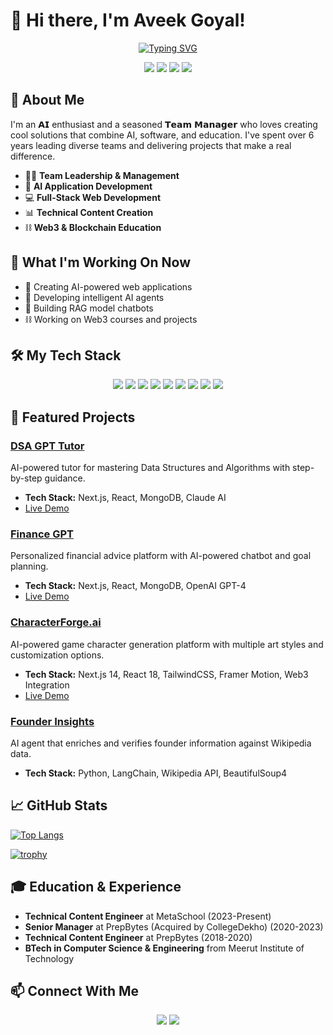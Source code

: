 # 👋 Hi there, I'm Aveek Goyal!
<div align="center">
  <a href="https://git.io/typing-svg">
    <img src="https://readme-typing-svg.herokuapp.com?font=Roboto&weight=700&size=30&pause=1000&color=6A5ACD&center=true&vCenter=true&random=false&width=600&height=70&lines=Hi+there%2C+I'm+Aveek+Goyal!;%F0%9D%97%94%F0%9D%97%9C+enthusiast+and+a+seasoned+%F0%9D%97%A7%F0%9D%97%B2%F0%9D%97%AE%F0%9D%97%BA+%F0%9D%97%A0%F0%9D%97%AE%F0%9D%97%BB%F0%9D%97%AE%F0%9D%97%B4%F0%9D%97%B2%F0%9D%97%BF" alt="Typing SVG" />
  </a>
  <br/>
  <p align="center">
    <img src="https://img.shields.io/badge/Next.js-000000?style=for-the-badge&logo=next.js&logoColor=white"/>
    <img src="https://img.shields.io/badge/React-61DAFB?style=for-the-badge&logo=react&logoColor=black"/>
    <img src="https://img.shields.io/badge/AI-00B2FF?style=for-the-badge&logo=openai&logoColor=white"/>
    <img src="https://img.shields.io/badge/Web3-F16822?style=for-the-badge&logo=web3.js&logoColor=white"/>
  </p>
</div>

## 🚀 About Me

I'm an 𝗔𝗜 enthusiast and a seasoned 𝗧𝗲𝗮𝗺 𝗠𝗮𝗻𝗮𝗴𝗲𝗿 who loves creating cool solutions that combine AI, software, and education. I've spent over 6 years leading diverse teams and delivering projects that make a real difference.
- 👨‍💼 **Team Leadership & Management**
- 🤖 **AI Application Development**
- 💻 **Full-Stack Web Development**
- 📊 **Technical Content Creation**
- ⛓️ **Web3 & Blockchain Education**

## 🔭 What I'm Working On Now

- 🤖 Creating AI-powered web applications
- 🧠 Developing intelligent AI agents
- 💬 Building RAG model chatbots
- ⛓️ Working on Web3 courses and projects

## 🛠️ My Tech Stack

<div align="center">
  <img src="https://img.shields.io/badge/Next.js-000000?style=for-the-badge&logo=next.js&logoColor=white" />
  <img src="https://img.shields.io/badge/React-61DAFB?style=for-the-badge&logo=react&logoColor=black" />
  <img src="https://img.shields.io/badge/TypeScript-3178C6?style=for-the-badge&logo=typescript&logoColor=white" />
  <img src="https://img.shields.io/badge/Tailwind_CSS-38B2AC?style=for-the-badge&logo=tailwind-css&logoColor=white" />
  <img src="https://img.shields.io/badge/Node.js-339933?style=for-the-badge&logo=node.js&logoColor=white" />
  <img src="https://img.shields.io/badge/MongoDB-47A248?style=for-the-badge&logo=mongodb&logoColor=white" />
  <img src="https://img.shields.io/badge/Python-3776AB?style=for-the-badge&logo=python&logoColor=white" />
  <img src="https://img.shields.io/badge/C++-00599C?style=for-the-badge&logo=c%2B%2B&logoColor=white" />
  <img src="https://img.shields.io/badge/Java-ED8B00?style=for-the-badge&logo=java&logoColor=white" />
</div>

## 🌟 Featured Projects

### [DSA GPT Tutor](https://github.com/AveekGoyal/dsa-gpt-tutor)
AI-powered tutor for mastering Data Structures and Algorithms with step-by-step guidance.
- **Tech Stack:** Next.js, React, MongoDB, Claude AI
- [Live Demo](https://dsa-tutor-gpt.vercel.app/)

### [Finance GPT](https://github.com/AveekGoyal/gpt-powered-ai-finance-advisor)
Personalized financial advice platform with AI-powered chatbot and goal planning.
- **Tech Stack:** Next.js, React, MongoDB, OpenAI GPT-4
- [Live Demo](https://gpt-powered-ai-finance-advisor.vercel.app/)

### [CharacterForge.ai](https://github.com/AveekGoyal/character-forge)
AI-powered game character generation platform with multiple art styles and customization options.
- **Tech Stack:** Next.js 14, React 18, TailwindCSS, Framer Motion, Web3 Integration
- [Live Demo](https://character-forge.vercel.app)

### [Founder Insights](https://github.com/AveekGoyal/ice_breaker)
AI agent that enriches and verifies founder information against Wikipedia data.
- **Tech Stack:** Python, LangChain, Wikipedia API, BeautifulSoup4

## 📈 GitHub Stats
[![Top Langs](https://github-readme-stats.vercel.app/api/top-langs/?username=AveekGoyal&layout=compact&theme=radical)](https://github.com/anuraghazra/github-readme-stats)

[![trophy](https://github-profile-trophy.vercel.app/?username=AveekGoyal&theme=radical)](https://github.com/ryo-ma/github-profile-trophy)

## 🎓 Education & Experience

- **Technical Content Engineer** at MetaSchool (2023-Present)
- **Senior Manager** at PrepBytes (Acquired by CollegeDekho) (2020-2023)
- **Technical Content Engineer** at PrepBytes (2018-2020)
- **BTech in Computer Science & Engineering** from Meerut Institute of Technology

## 📫 Connect With Me

<div align="center">
  <a href="https://www.linkedin.com/in/aveek-goyal"><img src="https://img.shields.io/badge/LinkedIn-0077B5?style=for-the-badge&logo=linkedin&logoColor=white" /></a>
  <a href="mailto:aveekgoel2011@gmail.com"><img src="https://img.shields.io/badge/Email-D14836?style=for-the-badge&logo=gmail&logoColor=white" /></a>
  </div>


